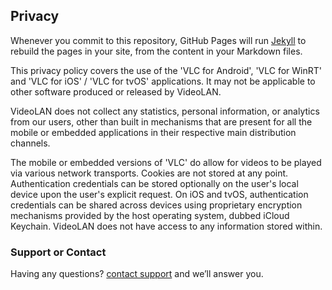 ## Privacy

Whenever you commit to this repository, GitHub Pages will run [Jekyll](https://jekyllrb.com/) to rebuild the pages in your site, from the content in your Markdown files.

This privacy policy covers the use of the 'VLC for Android', 'VLC for WinRT' and 'VLC for iOS' / 'VLC for tvOS' applications.
It may not be applicable to other software produced or released by VideoLAN.

VideoLAN does not collect any statistics, personal information, or analytics from our users, other than built in mechanisms that are present for all the mobile or embedded applications in their respective main distribution channels.

The mobile or embedded versions of 'VLC' do allow for videos to be played via various network transports. Cookies are not stored at any point. Authentication credentials can be stored optionally on the user's local device upon the user's explicit request. On iOS and tvOS, authentication credentials can be shared across devices using proprietary encryption mechanisms provided by the host operating system, dubbed iCloud Keychain. VideoLAN does not have access to any information stored within.

### Support or Contact

Having any questions? [contact support](email://8helge8@gmail.com) and we’ll answer you.
